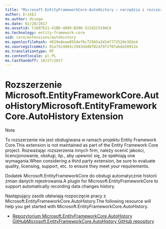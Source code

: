 ```yaml
---
title: "Microsoft.EntityFrameworkCore.AutoHistory — narzędzia i rozszerzenia — EF Core"
author: ErikEJ
ms.author: divega
ms.date: 02/28/2017
ms.assetid: C1607621-41BD-4089-B396-31342C519AC6
ms.technology: entity-framework-core
uid: core/extensions/autohistory
ms.openlocfilehash: 4929e8eae055def8c72565a3d14f772528e382e4
ms.sourcegitcommit: 01a75cd483c1943ddd6f82af971f07abde20912e
ms.translationtype: MT
ms.contentlocale: pl-PL
ms.lasthandoff: 10/27/2017
---
```

# <a name="microsoftentityframeworkcoreautohistory-extension"></a><span data-ttu-id="1baff-102">Rozszerzenie Microsoft.EntityFrameworkCore.AutoHistory</span><span class="sxs-lookup"><span data-stu-id="1baff-102">Microsoft.EntityFrameworkCore.AutoHistory Extension</span></span>

> [!NOTE]  
> <span data-ttu-id="1baff-103">To rozszerzenie nie jest obsługiwana w ramach projektu Entity Framework Core.</span><span class="sxs-lookup"><span data-stu-id="1baff-103">This extension is not maintained as part of the Entity Framework Core project.</span></span> <span data-ttu-id="1baff-104">Rozważając rozszerzenia innych firm, należy ocenić jakości, licencjonowanie, obsługi, itp., aby upewnić się, że spełniają one wymagania.</span><span class="sxs-lookup"><span data-stu-id="1baff-104">When considering a third party extension, be sure to evaluate quality, licensing, support, etc. to ensure they meet your requirements.</span></span>

<span data-ttu-id="1baff-105">Dodatek Microsoft.EntityFrameworkCore do obsługi automatycznie historii zmian danych rejestrowania.</span><span class="sxs-lookup"><span data-stu-id="1baff-105">A plugin for Microsoft.EntityFrameworkCore to support automatically recording data changes history.</span></span>

<span data-ttu-id="1baff-106">Następujący zasób ułatwiają rozpoczęcie pracy z Microsoft.EntityFrameworkCore.AutoHistory.</span><span class="sxs-lookup"><span data-stu-id="1baff-106">The following resource will help you get started with Microsoft.EntityFrameworkCore.AutoHistory.</span></span>
* [<span data-ttu-id="1baff-107">Repozytorium Microsoft.EntityFrameworkCore.AutoHistory GitHub</span><span class="sxs-lookup"><span data-stu-id="1baff-107">Microsoft.EntityFrameworkCore.AutoHistory GitHub repository</span></span>](https://github.com/Arch/AutoHistory/)
